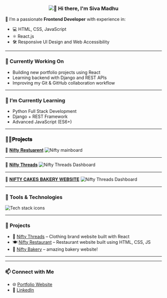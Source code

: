  <h3 align="center">
  <img src="https://readme-typing-svg.demolab.com/?lines=Hi+there,+I'm+Siva+Madhu!;Welcome+to+my+GitHub+profile!&center=true&width=500&height=45&color=FFD700&size=24" alt="👋 Hi there, I'm Siva Madhu" />
</h3>


🎯 I’m a passionate **Frontend Developer** with experience in:
- 💻 HTML, CSS, JavaScript
- ⚛️ React.js
- 🛠️ Responsive UI Design and Web Accessibility

---

### 🔭 Currently Working On
- Building new portfolio projects using React
- Learning backend with Django and REST APIs
- Improving my Git & GitHub collaboration workflow

---

### 🌱 I’m Currently Learning
- Python Full Stack Development
- Django + REST Framework
- Advanced JavaScript (ES6+)

---

  ### 👨‍💻𝐏𝐫𝐨𝐣𝐞𝐜𝐭𝐬
   🌮 [𝐍𝐢𝐟𝐭𝐲 𝐑𝐞𝐬𝐭𝐮𝐚𝐫𝐞𝐧𝐭](https://github.com/sivamadhu810/RESTUARENT-WEBSITE)
![Nifty mainboard](https://i.postimg.cc/d0j0tPfc/neftyrestuarent-jpg.png)

 ---
   👕 [𝐍𝐢𝐟𝐭𝐲 𝐓𝐡𝐫𝐞𝐚𝐝𝐬](https://github.com/sivamadhu810/NIFTY-THREADS-FSHION-WEBSITE)
![Nifty Threads Dashboard](https://i.postimg.cc/MTc1Fm5L/Screenshot-2025-02-10-174403.png)

 ---
  🍰 [𝐍𝐈𝐅𝐓𝐘 𝐂𝐀𝐊𝐄𝐒 𝐁𝐀𝐊𝐄𝐑𝐘 𝐖𝐄𝐁𝐒𝐈𝐓𝐄](https://github.com/sivamadhu810/NIFTY-CAKES-BAKERY-WEBSITE)
![Nifty Threads Dashboard](https://i.postimg.cc/0Qm0NCSw/nifty-cakes.png)

---

### 🧰 Tools & Technologies
<img src="https://skillicons.dev/icons?i=html,css,js,react,github,git,vscode" alt="Tech stack icons" />

---

### 📌 Projects
- 📱 [Nifty Threads](https://github.com/sivamadhu810/NIFTY-THREADS-FSHION-WEBSITE) – Clothing brand website built with React
- 🍽️ [Nifty Restaurant](https://github.com/sivamadhu810/RESTUARENT-WEBSITE) – Restaurant website built using HTML, CSS, JS
- 🧰 [Nifty Bakery](https://github.com/sivamadhu810/NIFTY-CAKES-BAKERY-WEBSITE) – amazing bakery website!

---


---

### 📫 Connect with Me
- 🌐 [Portfolio Website](https://sivamadhu810.github.io/SIVA-MADHU-PORTFOLIO/)
- 💼 [LinkedIn](https://www.linkedin.com/in/sivamadhu810/)
